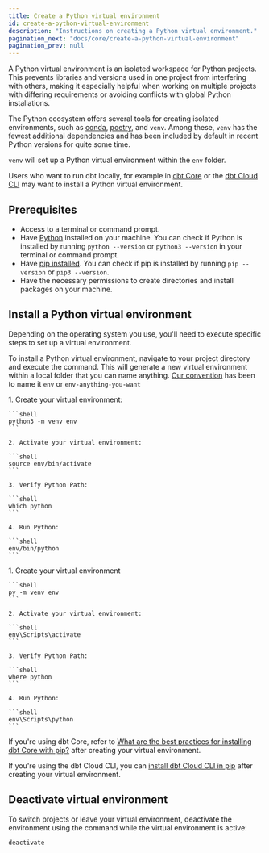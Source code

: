 ```yaml
---
title: Create a Python virtual environment
id: create-a-python-virtual-environment
description: "Instructions on creating a Python virtual environment."
pagination_next: "docs/core/create-a-python-virtual-environment"
pagination_prev: null
---
```


A Python virtual environment is an isolated workspace for Python projects. This prevents libraries and versions used in one project from interfering with others, making it especially helpful when working on multiple projects with differing requirements or avoiding conflicts with global Python installations.

The Python ecosystem offers several tools for creating isolated environments, such as [conda](https://anaconda.org/anaconda/conda), [poetry](https://python-poetry.org/docs/managing-environments/), and `venv`. Among these, `venv` has the fewest additional dependencies and has been included by default in recent Python versions for quite some time.

`venv` will set up a Python virtual environment within the `env` folder.

Users who want to run dbt locally, for example in [dbt Core](/docs/core/installation-overview) or the [dbt Cloud CLI](/docs/cloud/cloud-cli-installation#install-a-virtual-environment) may want to install a Python virtual environment. 


## Prerequisites

- Access to a terminal or command prompt.
- Have [Python](https://www.python.org/downloads/) installed on your machine. You can check if Python is installed by running `python --version` or `python3 --version` in your terminal or command prompt.
- Have [pip installed](https://pip.pypa.io/en/stable/installation/). You can check if pip is installed by running `pip --version` or `pip3 --version`.
- Have the necessary permissions to create directories and install packages on your machine.

## Install a Python virtual environment 

Depending on the operating system you use, you'll need to execute specific steps to set up a virtual environment. 

To install a Python virtual environment, navigate to your project directory and execute the command. This will generate a new virtual environment within a local folder that you can name anything.  [Our convention](https://github.com/dbt-labs/dbt-core/blob/main/CONTRIBUTING.md#virtual-environments) has been to name it `env` or `env-anything-you-want`

<Tabs>
  <TabItem value="Unix/macOS" label="Unix/macOS">
    1. Create your virtual environment:

    ```shell
    python3 -m venv env
    ```

    2. Activate your virtual environment:

    ```shell
    source env/bin/activate
    ```

    3. Verify Python Path:

    ```shell
    which python
    ```

    4. Run Python:

    ```shell
    env/bin/python
    ```
  </TabItem>

  <TabItem value="Windows" label="Windows">
    1. Create your virtual environment

    ```shell
    py -m venv env
    ```

    2. Activate your virtual environment:

    ```shell
    env\Scripts\activate
    ```

    3. Verify Python Path:

    ```shell
    where python
    ```

    4. Run Python:

    ```shell
    env\Scripts\python
    ```
  </TabItem>
</Tabs>

If you're using dbt Core, refer to [What are the best practices for installing dbt Core with pip?](/faqs/Core/install-pip-best-practices.md#using-virtual-environments) after creating your virtual environment. 

If you're using the dbt Cloud CLI, you can [install dbt Cloud CLI in pip](/docs/cloud/cloud-cli-installation#install-dbt-cloud-cli-in-pip) after creating your virtual environment.

## Deactivate virtual environment

To switch projects or leave your virtual environment, deactivate the environment using the command while the virtual environment is active:

```shell
deactivate
```
